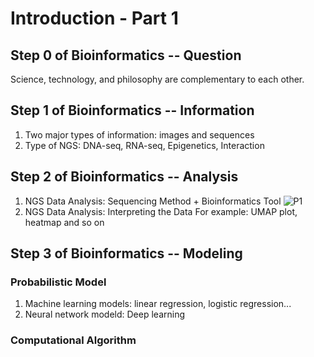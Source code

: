 # Introduction - Part 1
## Step 0 of Bioinformatics -- Question
Science, technology, and philosophy are complementary to each other.
## Step 1 of Bioinformatics -- Information
1. Two major types of information: images and sequences
2. Type of NGS: DNA-seq, RNA-seq, Epigenetics, Interaction
## Step 2 of Bioinformatics -- Analysis
1. NGS Data Analysis: Sequencing Method + Bioinformatics Tool
![P1](https://github.com/user-attachments/assets/1f431e26-77a8-4be4-bcf6-983be5c573a3)
2. NGS Data Analysis: Interpreting the Data
 For example: UMAP plot, heatmap and so on
## Step 3 of Bioinformatics -- Modeling
### Probabilistic Model
1. Machine learning models: linear regression, logistic regression...
2. Neural network modeld: Deep learning
### Computational Algorithm
